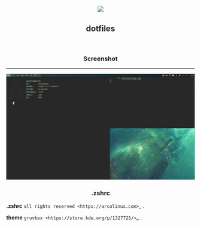 <p align="center">
  <img width="25%" src="https://avatars1.githubusercontent.com/u/58103738?s=460&u=1db2e930ef3fc6c6d3e3fc6b55e44bef7323ed01&v=4"
</p>

<h2 align="center">
    <b>dotfiles</b> 
    </h2>
<br />

<h3 align="center">
    <b>Screenshot</b>
</h3>
<p align="center"></p>

***
![img](https://github.com/HexaOneOfficial/dotfiles/blob/main/screenshot/desktop.png)

<h3 align="center">
    <b>.zshrc</b>
</h3>
<p align="center"></p>

**.zshrc** `all rights reserved <https://arcolinux.com>`_ .

**theme** `gruvbox <https://store.kde.org/p/1327725/>`_ .


